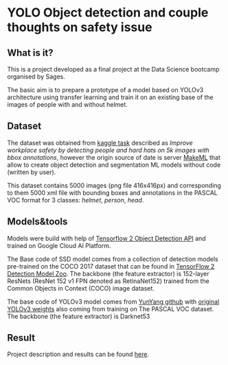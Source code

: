# YOLO Object detection and couple thoughts on safety issue

## What is it?

This is a project developed as a final project at the Data Science bootcamp organised by Sages.

The basic aim is to prepare a prototype of a model based on YOLOv3 architecture using transfer learning and train it on an existing base of the images of people with and without helmet.

## Dataset

The dataset was obtained from [kaggle task](https://www.kaggle.com/andrewmvd/hard-hat-detection) described as *Improve workplace safety by detecting people and hard hats on 5k images with bbox annotations*, however the origin source of date is server [MakeML](https://makeml.app/datasets/hard-hat-workers) that allow to create object detection and segmentation ML models without code (written by user).

This dataset contains 5000 images (png file 416x416px) and corresponding to them 5000 xml file with bounding boxes and annotations in the PASCAL VOC format for 3 classes: *helmet*, *person*, *head*.

## Models&tools

Models were build with help of [Tensorflow 2 Object Detection API](https://github.com/tensorflow/models/tree/master/research/object_detection) and trained on Google Cloud AI Platform.

The Base code of SSD model comes from a collection of detection models pre-trained on the COCO 2017 dataset that can be found in [TensorFlow 2 Detection Model Zoo](https://github.com/tensorflow/models/blob/master/research/object_detection/g3doc/tf2_detection_zoo.md). The backbone (the feature extractor) is 152-layer ResNets (ResNet 152 v1 FPN denoted as RetinaNet152) trained from the Common Objects in Context (COCO) image dataset. 

The base code of YOLOv3 model comes from [YunYang github](https://github.com/YunYang1994/TensorFlow2.0-Examples/tree/master/4-Object_Detection/YOLOV3) with [original YOLOv3 weights](https://pjreddie.com/media/files/yolov3.weights) also coming from training on The PASCAL VOC dataset. The backbone (the feature extractor) is Darknet53

## Result

Project description and results can be found [here](https://j-smola.github.io/portfolio/Project_JS.html).

